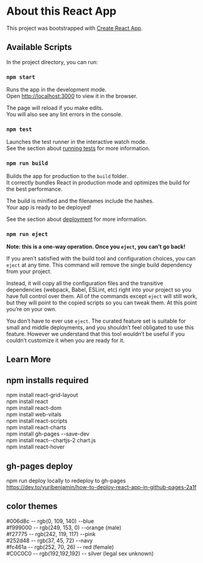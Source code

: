 # About this React App

This project was bootstrapped with [Create React App](https://github.com/facebook/create-react-app).

## Available Scripts

In the project directory, you can run:

### `npm start`

Runs the app in the development mode.\
Open [http://localhost:3000](http://localhost:3000) to view it in the browser.

The page will reload if you make edits.\
You will also see any lint errors in the console.

### `npm test`

Launches the test runner in the interactive watch mode.\
See the section about [running tests](https://facebook.github.io/create-react-app/docs/running-tests) for more information.

### `npm run build`

Builds the app for production to the `build` folder.\
It correctly bundles React in production mode and optimizes the build for the best performance.

The build is minified and the filenames include the hashes.\
Your app is ready to be deployed!

See the section about [deployment](https://facebook.github.io/create-react-app/docs/deployment) for more information.

### `npm run eject`

**Note: this is a one-way operation. Once you `eject`, you can’t go back!**

If you aren’t satisfied with the build tool and configuration choices, you can `eject` at any time. This command will remove the single build dependency from your project.

Instead, it will copy all the configuration files and the transitive dependencies (webpack, Babel, ESLint, etc) right into your project so you have full control over them. All of the commands except `eject` will still work, but they will point to the copied scripts so you can tweak them. At this point you’re on your own.

You don’t have to ever use `eject`. The curated feature set is suitable for small and middle deployments, and you shouldn’t feel obligated to use this feature. However we understand that this tool wouldn’t be useful if you couldn’t customize it when you are ready for it.

## Learn More

## npm installs required
npm install react-grid-layout\
npm install react\
npm install react-dom\
npm install web-vitals\
npm install react-scripts\
npm install react-charts\
npm install gh-pages --save-dev\
npm install react--chartjs-2 chart.js\
npm install react-hover

## gh-pages deploy
npm run deploy locally to redeploy to gh-pages\
https://dev.to/yuribenjamin/how-to-deploy-react-app-in-github-pages-2a1f

## color themes
#006d8c -- rgb(0, 109, 140) --blue\
#f999000 -- rgb(249, 153, 0) --orange (male)\
#f27775 -- rgb(242, 119, 117) --pink\
#252d48 -- rgb(37, 45, 72) --navy\
#fc461a -- rgb(252, 70, 26) -- red (female)\
#C0C0C0 -- rgb(192,192,192) -- silver (legal sex unknown)
